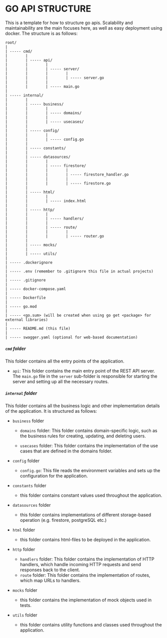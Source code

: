 # GO API STRUCTURE

This is a template for how to structure go apis. Scalability and maintainability are the main focuses here, as well as easy deployment using docker. The structure is as follows:

```
root/
|
| ----- cmd/
|        |
|        | ----- api/
|        |        |
|        |        | ----- server/
|        |        |        |
|        |        |        | ----- server.go
|        |        |
|        |        | ----- main.go
|
| ----- internal/
|        |
|        | ----- business/
|        |        |
|        |        | ----- domains/
|        |        |
|        |        | ----- usecases/
|        |
|        | ----- config/
|        |        |
|        |        | ----- config.go
|        |
|        | ----- constants/
|        |
|        | ----- datasources/
|        |        |
|        |        | ----- firestore/
|        |        |        |
|        |        |        | ----- firestore_handler.go
|        |        |        |
|        |        |        | ----- firestore.go
|        |
|        | ----- html/
|        |        |
|        |        | ----- index.html
|        |
|        | ----- http/
|        |        |
|        |        | ----- handlers/
|        |        |
|        |        | ----- route/
|        |        |        |
|        |        |        | ----- router.go
|        |
|        | ----- mocks/
|        |
|        | ----- utils/
|
| ----- .dockerignore
|
| ----- .env (remember to .gitignore this file in actual projects)
|
| ----- .gitignore
|
| ----- docker-compose.yaml
|
| ----- Dockerfile
|
| ----- go.mod
|
| ----- <go.sum> (will be created when using go get <package> for external libraries)
|
| ----- README.md (this file)
|
| ----- swagger.yaml (optional for web-based documentation)
```

##### `cmd` folder

This folder contains all the entry points of the application.

-   `api`: This folder contains the main entry point of the REST API server. The `main.go` file in the `server` sub-folder is responsible for starting the server and setting up all the necessary routes.

##### `internal` folder

This folder contains all the business logic and other implementation details of the application. It is structured as follows:

-   `business` folder

    -   `domains` folder: This folder contains domain-specific logic, such as the business rules for creating, updating, and deleting users.

    -   `usecases` folder: This folder contains the implementation of the use cases that are defined in the domains folder.

-   `config` folder

    -   `config.go`: This file reads the environment variables and sets up the configuration for the application.

-   `constants` folder

    -   this folder contains constant values used throughout the application.

-   `datasources` folder

    -   this folder contains implementations of different storage-based operation (e.g. firestore, postgreSQL etc.)

-   `html` folder

    -   this folder contains html-files to be deployed in the application.

-   `http` folder

    -   `handlers` folder: This folder contains the implementation of HTTP handlers, which handle incoming HTTP requests and send responses back to the client.
    -   `route` folder: This folder contains the implementation of routes, which map URLs to handlers.

-   `mocks` folder

    -   this folder contains the implementation of mock objects used in tests.

-   `utils` folder

    -   this folder contains utility functions and classes used throughout the application.
